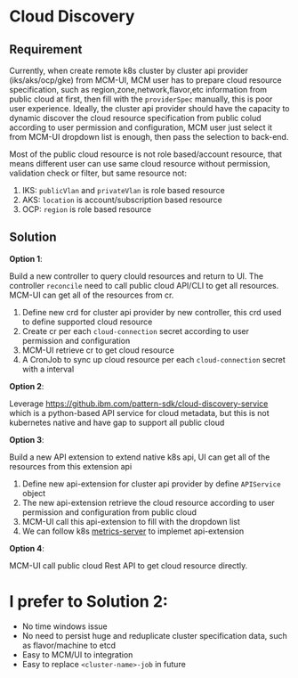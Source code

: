 # Cloud Discovery

## Requirement 

Currently, when create remote k8s cluster by cluster api provider (iks/aks/ocp/gke) from MCM-UI, MCM user has to prepare cloud resource specification, such as region,zone,network,flavor,etc information from public cloud at first, then fill with the `providerSpec` manually, this is poor user experience. Ideally, the cluster api provider should have the capacity to dynamic discover the cloud resource specification from public colud according to user permission and configuration, MCM user just select it from MCM-UI dropdown list is enough, then pass the selection to back-end. 

Most of the public cloud resource is not role based/account resource, that means different user can use same cloud resource without permission, validation check or filter, but same resource not:

1. IKS: `publicVlan` and `privateVlan` is role based resource
2. AKS: `location` is account/subscription based resource
3. OCP: `region` is role based resource

## Solution

**Option 1**:

Build a new controller to query clould resources and return to UI. The controller `reconcile` need to call public cloud API/CLI to get all resources. MCM-UI can get all of the resources from cr.

 1. Define new crd for cluster api provider by new controller, this crd used to define supported cloud resource 
 2. Create cr per each `cloud-connection` secret according to user permission and configuration
 3. MCM-UI retrieve cr to get cloud resource
 4. A CronJob to sync up cloud resource per each `cloud-connection` secret with a interval 

**Option 2**:

Leverage https://github.ibm.com/pattern-sdk/cloud-discovery-service which is a python-based API service for cloud metadata, but this is not kubernetes native and have gap to support all public cloud

**Option 3**:

Build a new API extension to extend native k8s api, UI can get all of the resources from this extension api

 1. Define new api-extension for cluster api provider by define `APIService` object
 2. The new api-extension retrieve the cloud resource according to user permission and configuration from public cloud
 3. MCM-UI call this api-extension to fill with the dropdown list
 4. We can follow k8s [metrics-server](https://github.com/kubernetes-incubator/metrics-server) to implemet api-extension


**Option 4**:

MCM-UI call public cloud Rest API to get cloud resource directly.


# I prefer to Solution 2: 
 * No time windows issue
 * No need to persist huge and reduplicate cluster specification data, such as flavor/machine to etcd
 * Easy to MCM/UI to integration
 * Easy to replace `<cluster-name>-job` in future
